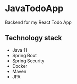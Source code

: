 # JavaTodoApp

Backend for my React Todo App

## Technology stack
- Java 11
- Spring Boot
- Spring Security
- Docker
- Maven
- JPA
